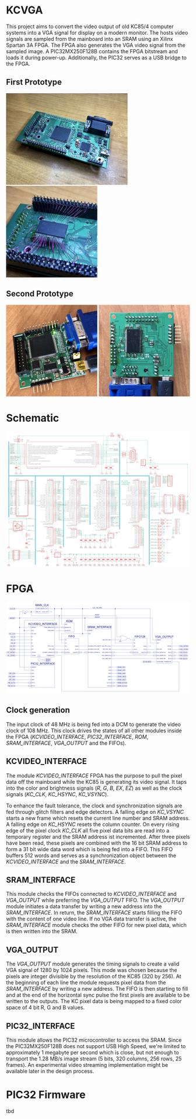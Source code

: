 # KCVGA
This project aims to convert the video output of old KC85/4 computer systems into a VGA signal for display on a modern monitor. The hosts video signals are sampled from the mainboard into an SRAM using an Xilinx Spartan 3A FPGA. The FPGA also generates the VGA video signal from the sampled image. A PIC32MX250F128B contains the FPGA bitstream and loads it during power-up. Additionally, the PIC32 serves as a USB bridge to the FPGA.

## First Prototype
<img src="https://github.com/thoralt/KCVGA/raw/master/doc/IMG_6759.jpg" height=250> <img src="https://github.com/thoralt/KCVGA/raw/master/doc/IMG_6760.jpg" height=250>

## Second Prototype
<img src="https://github.com/thoralt/KCVGA/raw/master/doc/IMG_6773.jpg" height=250> <img src="https://github.com/thoralt/KCVGA/raw/master/doc/IMG_6774.jpg" height=250>


# Schematic

![FPGA top level](/doc/KCVGA_schematic.png)

# FPGA
![FPGA top level](/doc/KCVGA_FPGA_top_level_schematic.png)

## Clock generation

The input clock of 48 MHz is being fed into a DCM to generate the video clock of 108 MHz. This clock drives the states of all other modules inside the FPGA (_KCVIDEO_INTERFACE_, _PIC32_INTERFACE_, _ROM_, _SRAM_INTERFACE_, _VGA_OUTPUT_ and the FIFOs).

## KCVIDEO_INTERFACE

The module _KCVIDEO_INTERFACE_ FPGA has the purpose to pull the pixel data off the mainboard while the KC85 is generating its video signal. It taps into the color and brightness signals (_R_, _G_, _B_, _EX_, _EZ_) as well as the clock signals (_KC_CLK_, _KC_HSYNC_, _KC_VSYNC_). 

To enhance the fault tolerance, the clock and synchronization signals are fed through glitch filters and edge detectors. A falling edge on _KC_VSYNC_ starts a new frame which resets the current line number and SRAM address. A falling edge on _KC_HSYNC_ resets the column counter. On every rising edge of the pixel clock _KC_CLK_ all five pixel data bits are read into a temporary register and the SRAM address ist incremented. After three pixels have been read, these pixels are combined with the 16 bit SRAM address to form a 31 bit wide data word which is being fed into a FIFO. This FIFO buffers 512 words and serves as a synchronization object between the _KCVIDEO_INTERFACE_ and the _SRAM_INTERFACE_.

## SRAM_INTERFACE

This module checks the FIFOs connected to _KCVIDEO_INTERFACE_ and _VGA_OUTPUT_ while preferring the _VGA_OUTPUT_ FIFO. The _VGA_OUTPUT_ module initiates a data transfer by writing a new address into the _SRAM_INTERFACE_. In return, the _SRAM_INTERFACE_ starts filling the FIFO with the content of one video line. If no VGA data transfer is active, the _SRAM_INTERFACE_ module checks the other FIFO for new pixel data, which is then written into the SRAM.

## VGA_OUTPUT

The _VGA_OUTPUT_ module generates the timing signals to create a valid VGA signal of 1280 by 1024 pixels. This mode was chosen because the pixels are integer divisible by the resolution of the KC85 (320 by 256). At the beginning of each line the module requests pixel data from the _SRAM_INTERFACE_ by writing a new address. The FIFO is then starting to fill and at the end of the horizontal sync pulse the first pixels are available to be written to the outputs. The KC pixel data is being mapped to a fixed color space of 4 bit R, G and B values.

## PIC32_INTERFACE

This module allows the PIC32 microcontroller to access the SRAM. Since the PIC32MX250F128B does not support USB High Speed, we're limited to approximately 1 megabyte per second which is close, but not enough to transport the 1.28 MB/s image stream (5 bits, 320 columns, 256 rows, 25 frames). An experimental video streaming implementation might be available later in the design process.

# PIC32 Firmware

tbd

